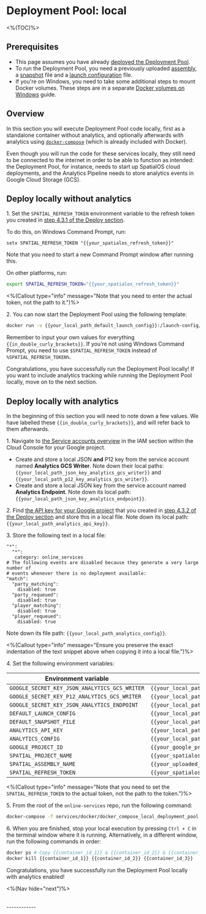 # Deployment Pool: local
<%(TOC)%>

## Prerequisites

* This page assumes you have already [deployed the Deployment Pool]({{urlRoot}}/content/services-packages/deployment-pool/deploy).
* To run the Deployment Pool, you need a previously uploaded [assembly](https://docs.improbable.io/reference/latest/shared/glossary#assembly), a [snapshot](https://docs.improbable.io/reference/latest/shared/glossary#snapshot) file and a [launch configuration](https://docs.improbable.io/reference/latest/shared/glossary#launch-configuration-file) file.
* If you're on Windows, you need to take some additional steps to mount Docker volumes. These steps are in a separate [Docker volumes on Windows]({{urlRoot}}/content/workflows/docker-windows-volumes.md) guide.

## Overview

In this section you will execute Deployment Pool code locally, first as a standalone container without analytics, and optionally afterwards with analytics using [`docker-compose`](https://docs.docker.com/compose/) (which is already included with Docker).

Even though you will run the code for these services locally, they still need to be connected to the internet in order to be able to function as intended: the Deployment Pool, for instance, needs to start up SpatialOS cloud deployments, and the Analytics Pipeline needs to store analytics events in Google Cloud Storage (GCS).

## Deploy locally without analytics

1\. Set the `SPATIAL_REFRESH_TOKEN` environment variable to the refresh token you created in [step 4.3.1 of the Deploy section]({{urlRoot}}/content/services-packages/deployment-pool/deploy#4-3-1-spatialos-refresh-token).

To do this, on Windows Command Prompt, run:

```
setx SPATIAL_REFRESH_TOKEN "{{your_spatialos_refresh_token}}"
```

Note that you need to start a new Command Prompt window after running this.

On other platforms, run:

```sh
export SPATIAL_REFRESH_TOKEN="{{your_spatialos_refresh_token}}"
```

<%(Callout type="info" message="Note that you need to enter the actual token, not the path to it.")%>

2\. You can now start the Deployment Pool using the following template:

```sh
docker run -v {{your_local_path_default_launch_config}}:/launch-config/default_launch.json -v {{your_local_path_default_snapshot_file}}:/snapshots/default.snapshot -e SPATIAL_REFRESH_TOKEN=%SPATIAL_REFRESH_TOKEN% gcr.io/{{your_google_project_id}}/deployment-pool --project "{{your_spatialos_project_name}}" --launch-config "/launch-config/default_launch.json" --snapshot "/snapshots/default.snapshot" --assembly-name "{{your_uploaded_assembly_name}}" --minimum-ready-deployments 3
```

Remember to input your own values for everything `{{in_double_curly_brackets}}`. If you’re not using Windows Command Prompt, you need to use `$SPATIAL_REFRESH_TOKEN` instead of `%SPATIAL_REFRESH_TOKEN%`.

Congratulations, you have successfully run the Deployment Pool locally! If you want to include analytics tracking while running the Deployment Pool locally, move on to the next section.

## Deploy locally with analytics

In the beginning of this section you will need to note down a few values. We have labelled these `{{in_double_curly_brackets}}`, and will refer back to them afterwards.

1\. Navigate to [the Service accounts overview](https://console.cloud.google.com/iam-admin/serviceaccounts) in the IAM section within the Cloud Console for your Google project.

* Create and store a local JSON **and** P12 key from the service account named **Analytics GCS Writer**. Note down their local paths: `{{your_local_path_json_key_analytics_gcs_writer}}` and `{{your_local_path_p12_key_analytics_gcs_writer}}`.
* Create and store a local JSON key from the service account named **Analytics Endpoint**. Note down its local path: `{{your_local_path_json_key_analytics_endpoint}}`.

2\. Find [the API key for your Google project](https://console.cloud.google.com/apis/credentials) that you created in [step 4.3.2 of the Deploy section]({{urlRoot}}/content/services-packages/deployment-pool/deploy#4-3-2-google-cloud-project-api-key) and store this in a local file. Note down its local path: `{{your_local_path_analytics_api_key}}`.

3\. Store the following text in a local file:

```
"*":
  "*":
   category: online_services
# The following events are disabled because they generate a very large number of
# events whenever there is no deployment available:
"match":
  "party_matching":
    disabled: true
  "party_requeued":
    disabled: true
  "player_matching":
    disabled: true
  "player_requeued":
    disabled: true
```

Note down its file path: `{{your_local_path_analytics_config}}`.

<%(Callout type="info" message="Ensure you preserve the exact indentation of the text snippet above when copying it into a local file.")%>

4\. Set the following environment variables:

| Environment variable | Value |
|----------------------|-------|
| `GOOGLE_SECRET_KEY_JSON_ANALYTICS_GCS_WRITER` | `{{your_local_path_json_key_analytics_gcs_writer}}` |
| `GOOGLE_SECRET_KEY_P12_ANALYTICS_GCS_WRITER` | `{{your_local_path_p12_key_analytics_gcs_writer}}` |
| `GOOGLE_SECRET_KEY_JSON_ANALYTICS_ENDPOINT` | `{{your_local_path_json_key_analytics_endpoint}}` |
| `DEFAULT_LAUNCH_CONFIG` | `{{your_local_path_default_launch_config}}` |
| `DEFAULT_SNAPSHOT_FILE` | `{{your_local_path_default_snapshot_file}}` |
| `ANALYTICS_API_KEY` | `{{your_local_path_analytics_api_key}}` |
| `ANALYTICS_CONFIG` | `{{your_local_path_analytics_config}}` |
| `GOOGLE_PROJECT_ID` | `{{your_google_project_id}}` |
| `SPATIAL_PROJECT_NAME` | `{{your_spatialos_project_name}}` |
| `SPATIAL_ASSEMBLY_NAME` | `{{your_uploaded_assembly_name}}` |
| `SPATIAL_REFRESH_TOKEN` | `{{your_spatialos_refresh_token}}` |

<%(Callout type="info" message="Note that you need to set the `SPATIAL_REFRESH_TOKEN` to the actual token, not the path to the token.")%>

5\. From the root of the `online-services` repo, run the following command:

```sh
docker-compose -f services/docker/docker_compose_local_deployment_pool.yml up
```

6\. When you are finished, stop your local execution by pressing `Ctrl + C` in the terminal window where it is running. Alternatively, in a different window, run the following commands in order:

```sh
docker ps # Copy {{container_id_1}} & {{container_id_2}} & {{container_id_3}}
docker kill {{container_id_1}} {{container_id_2}} {{container_id_3}}
```

Congratulations, you have successfully run the Deployment Pool locally with analytics enabled!

<%(Nav hide="next")%>

<br/>------------<br/>
